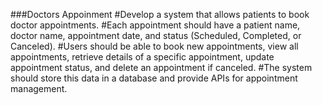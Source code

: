 ###Doctors Appoinment 
#Develop a system that allows patients to book doctor appointments. 
#Each appointment should have a patient name, doctor name, appointment date, and status (Scheduled, Completed, or Canceled). 
#Users should be able to book new appointments, view all appointments, retrieve details of a specific appointment, update appointment status, and delete an appointment if canceled. 
#The system should store this data in a database and provide APIs for appointment management.
